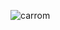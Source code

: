 ![carrom](https://disk.yandex.ru/client/disk/cssbattle/%231%20-%20pilot%20battle?idApp=client&dialog=slider&idDialog=%2Fdisk%2Fcssbattle%2F%231%20-%20pilot%20battle%2F%232%20-%20carrom.png)
